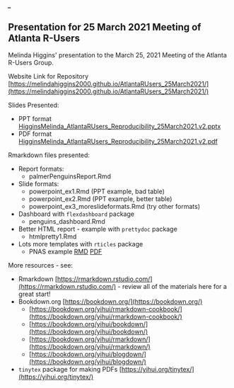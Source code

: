 ##### _


## Presentation for 25 March 2021 Meeting of Atlanta R-Users

Melinda Higgins' presentation to the March 25, 2021 Meeting of the Atlanta R-Users Group.

Website Link for Repository [https://melindahiggins2000.github.io/AtlantaRUsers_25March2021/](https://melindahiggins2000.github.io/AtlantaRUsers_25March2021/)

Slides Presented:

* PPT format [HigginsMelinda_AtlantaRUsers_Reproducibility_25March2021.v2.pptx]()
* PDF format [HigginsMelinda_AtlantaRUsers_Reproducibility_25March2021.v2.pdf]()

Rmarkdown files presented:

* Report formats:
  - palmerPenguinsReport.Rmd
* Slide formats:
  - powerpoint_ex1.Rmd (PPT example, bad table)
  - powerpoint_ex2.Rmd (PPT example, better table)
  - powerpoint_ex3_moreslideformats.Rmd (try other formats)
* Dashboard with `flexdashboard` package
  - penguins_dashboard.Rmd
* Better HTML report - example with `prettydoc` package
  - htmlpretty1.Rmd
* Lots more templates with `rticles` package
  - PNAS example [RMD]() [PDF]()

More resources - see:

* Rmarkdown [https://rmarkdown.rstudio.com/](https://rmarkdown.rstudio.com/) - review all of the materials here for a great start!
* Bookdown.org [https://bookdown.org/](https://bookdown.org/)
  - [https://bookdown.org/yihui/rmarkdown-cookbook/](https://bookdown.org/yihui/rmarkdown-cookbook/)
  - [https://bookdown.org/yihui/bookdown/](https://bookdown.org/yihui/bookdown/)
  - [https://bookdown.org/yihui/rmarkdown/](https://bookdown.org/yihui/rmarkdown/)
  - [https://bookdown.org/yihui/blogdown/](https://bookdown.org/yihui/blogdown/)
* `tinytex` package for making PDFs [https://yihui.org/tinytex/](https://yihui.org/tinytex/)




